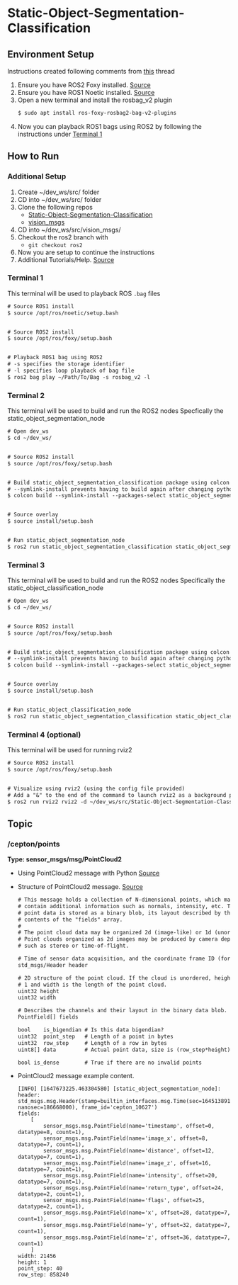 # Static-Object-Segmentation-Classification

## Environment Setup
Instructions created following comments from [this](https://github.com/ros2/rosbag2/issues/139) thread
1. Ensure you have ROS2 Foxy installed. [Source](https://docs.ros.org/en/foxy/index.html)
2. Ensure you have ROS1 Noetic installed. [Source](http://wiki.ros.org/noetic)
3. Open a new terminal and install the rosbag_v2 plugin
    ```txt
    $ sudo apt install ros-foxy-rosbag2-bag-v2-plugins
    ```
4. Now you can playback ROS1 bags using ROS2 by following the instructions under [Terminal 1](###terminal-1)

## How to Run

### Additional Setup
1. Create ~/dev_ws/src/ folder
2. CD into ~/dev_ws/src/ folder
3. Clone the following repos
    - [Static-Object-Segmentation-Classification](https://github.tamu.edu/m-zavala22/Static-Object-Segmentation-Classification.git)
    - [vision_msgs](https://github.com/ros-perception/vision_msgs.git)
3. CD into ~/dev_ws/src/vision_msgs/
4. Checkout the ros2 branch with
    - `git checkout ros2`
5. Now you are setup to continue the instructions
6. Additional Tutorials/Help. [Source](https://docs.ros.org/en/foxy/Tutorials/Custom-ROS2-Interfaces.html)

### Terminal 1
This terminal will be used to playback ROS `.bag` files
```txt
# Source ROS1 install
$ source /opt/ros/noetic/setup.bash


# Source ROS2 install
$ source /opt/ros/foxy/setup.bash


# Playback ROS1 bag using ROS2
# -s specifies the storage identifier
# -l specifies loop playback of bag file
$ ros2 bag play ~/Path/To/Bag -s rosbag_v2 -l
```

### Terminal 2
This terminal will be used to build and run the ROS2 nodes
Specfically the static_object_segmentation_node
```txt
# Open dev_ws
$ cd ~/dev_ws/


# Source ROS2 install
$ source /opt/ros/foxy/setup.bash


# Build static_object_segmentation_classification package using colcon
# --symlink-install prevents having to build again after changing python scripts
$ colcon build --symlink-install --packages-select static_object_segmentation_classification


# Source overlay
$ source install/setup.bash


# Run static_object_segmentation_node
$ ros2 run static_object_segmentation_classification static_object_segmentation_node
```

### Terminal 3
This terminal will be used to build and run the ROS2 nodes
Specifically the static_object_classification_node
```txt
# Open dev_ws
$ cd ~/dev_ws/


# Source ROS2 install
$ source /opt/ros/foxy/setup.bash


# Build static_object_segmentation_classification package using colcon
# --symlink-install prevents having to build again after changing python scripts
$ colcon build --symlink-install --packages-select static_object_segmentation_classification


# Source overlay
$ source install/setup.bash


# Run static_object_classification_node
$ ros2 run static_object_segmentation_classification static_object_classification_node
```

### Terminal 4 (optional)
This terminal will be used for running rviz2
```txt
# Source ROS2 install
$ source /opt/ros/foxy/setup.bash


# Visualize using rviz2 (using the config file provided)
# Add a "&" to the end of the command to launch rviz2 as a background process
$ ros2 run rviz2 rviz2 -d ~/dev_ws/src/Static-Object-Segmentation-Classification/config/config.rviz
```

## Topic
### /cepton/points
**Type: sensor_msgs/msg/PointCloud2**

- Using PointCloud2 message with Python [Source](https://github.com/ros2/common_interfaces/blob/master/sensor_msgs_py/sensor_msgs_py/point_cloud2.py)

- Structure of PointCloud2 message. [Source](https://github.com/ros2/common_interfaces/blob/master/sensor_msgs/msg/PointCloud2.msg)
    ```txt
    # This message holds a collection of N-dimensional points, which may
    # contain additional information such as normals, intensity, etc. The
    # point data is stored as a binary blob, its layout described by the
    # contents of the "fields" array.
    #
    # The point cloud data may be organized 2d (image-like) or 1d (unordered).
    # Point clouds organized as 2d images may be produced by camera depth sensors
    # such as stereo or time-of-flight.

    # Time of sensor data acquisition, and the coordinate frame ID (for 3d points).
    std_msgs/Header header

    # 2D structure of the point cloud. If the cloud is unordered, height is
    # 1 and width is the length of the point cloud.
    uint32 height
    uint32 width

    # Describes the channels and their layout in the binary data blob.
    PointField[] fields

    bool    is_bigendian # Is this data bigendian?
    uint32  point_step   # Length of a point in bytes
    uint32  row_step     # Length of a row in bytes
    uint8[] data         # Actual point data, size is (row_step*height)

    bool is_dense        # True if there are no invalid points
    ```

- PointCloud2 message example content.
    ```
    [INFO] [1647673225.463304580] [static_object_segmentation_node]: 
    header: std_msgs.msg.Header(stamp=builtin_interfaces.msg.Time(sec=1645138913, nanosec=186668000), frame_id='cepton_10627')
    fields: 
        [
            sensor_msgs.msg.PointField(name='timestamp', offset=0, datatype=8, count=1), 
            sensor_msgs.msg.PointField(name='image_x', offset=8, datatype=7, count=1), 
            sensor_msgs.msg.PointField(name='distance', offset=12, datatype=7, count=1), 
            sensor_msgs.msg.PointField(name='image_z', offset=16, datatype=7, count=1), 
            sensor_msgs.msg.PointField(name='intensity', offset=20, datatype=7, count=1), 
            sensor_msgs.msg.PointField(name='return_type', offset=24, datatype=2, count=1), 
            sensor_msgs.msg.PointField(name='flags', offset=25, datatype=2, count=1), 
            sensor_msgs.msg.PointField(name='x', offset=28, datatype=7, count=1), 
            sensor_msgs.msg.PointField(name='y', offset=32, datatype=7, count=1), 
            sensor_msgs.msg.PointField(name='z', offset=36, datatype=7, count=1)
        ] 
    width: 21456 
    height: 1 
    point_step: 40 
    row_step: 858240
    ```